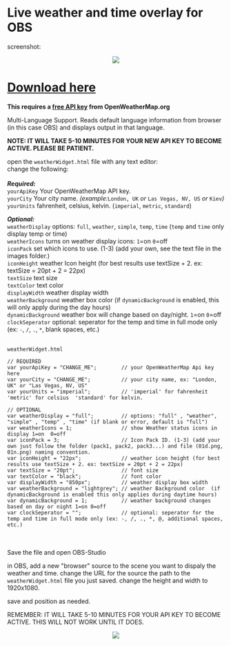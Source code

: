 # Live weather and time overlay for OBS

screenshot:<br>
<center>
<img src="https://obsproject.com/forum/attachments/screen_shot-png.87338/"></center>

# <a href="https://github.com/ngholson/obs_weather_time_overlay/archive/refs/heads/main.zip">Download here</a> 

**This requires a <a href="https://home.openweathermap.org/users/sign_up">free API key</a> from OpenWeatherMap.org**

Multi-Language Support. Reads default language information from browser (in this case OBS) and displays output in that language.

<B>NOTE: IT WILL TAKE 5-10 MINUTES FOR YOUR NEW API KEY TO BECOME ACTIVE. PLEASE BE PATIENT.</b>

open the ```weatherWidget.html``` file with any text editor:<br>
 change the following:<br><br>
 <b><i>Required:</b></i><br>
 ```yourApiKey``` Your OpenWeatherMap API key.<br>
 ```yourCity``` Your city name. <i>(example:</i>```London, UK``` <i>or</i> ```Las Vegas, NV, US``` <i>or</i> ```Kiev```<i>)</i><br>
 ```yourUnits``` fahrenheit, celsius, kelvin. (```imperial```, ```metric```, ```standard```)<br>
 
 <b><i>Optional:</b></i><br>
 ```weatherDisplay``` options: ```full```, ```weather```, ```simple```, ```temp```, ```time``` (```temp``` and ```time``` only display temp or time)<br>
 ```weatherIcons``` turns on weather display icons: ```1```=on ```0```=off<br>
 ```iconPack``` set which icons to use. (1-3) (add your own, see the text file in the images folder.)<br>
 ```iconHeight``` weather Icon height (for best results use textSize + 2. ex: textSize = 20pt + 2 = 22px)<br>
 ```textSize``` text size<br>
 ```textColor``` text color<br>
 ```displayWidth``` weather display width<br>
 ```weatherBackground``` weather box color (if ```dynamicBackground``` is enabled, this will only apply during the day hours)<br>
 ```dynamicBackground``` weather box will change based on day/night. ```1```=on ```0```=off<br>
 ```clockSeperator``` optional: seperator for the temp and time in full mode only (ex: ```-```, ```/```, ```.```, ```*```, blank spaces, etc.)<br>
 <br>
```
weatherWidget.html

// REQUIRED
var yourApiKey = "CHANGE_ME";        // your OpenWeatherMap Api key here
var yourCity = "CHANGE_ME";          // your city name, ex: "London, UK" or "Las Vegas, NV, US" 
var yourUnits = "imperial";          // 'imperial' for fahrenheit  'metric' for celsius  'standard' for kelvin.

// OPTIONAL
var weatherDisplay = "full";         // options: "full" , "weather", "simple" , "temp" , "time" (if blank or error, default is "full")
var weatherIcons = 1;                // show Weather status icons in display 1=on  0=off
var iconPack = 3;                    // Icon Pack ID. (1-3) (add your own just follow the folder (pack1, pack2, pack3...) and file (01d.png, 01n.png) naming convention.  
var iconHeight = "22px";             // weather icon height (for best results use textSize + 2. ex: textSize = 20pt + 2 = 22px)
var textSize = "20pt";               // font size
var textColor = "black";             // font color
var displayWidth = "850px";          // weather display box width
var weatherBackground = "lightgrey"; // weather Background color  (if dynamicBackground is enabled this only applies during daytime hours)
var dynamicBackground = 1;           // weather background changes based on day or night 1=on 0=off
var clockSeperator = "";             // optional: seperator for the temp and time in full mode only (ex: -, /, ., *, @, additional spaces, etc.)
```
<br><br>
Save the file and open OBS-Studio

in OBS, add a new "browser" source to the scene you want to dispaly the weather and time. 
change the URL for the source the path to the ```weatherWidget.html``` file you just saved.
change the height and width to 1920x1080.

save and position as needed.

REMEMBER: IT WILL TAKE 5-10 MINUTES FOR YOUR API KEY TO BECOME ACTIVE. THIS WILL NOT WORK UNTIL IT DOES.
<center>
<img src="https://obsproject.com/forum/attachments/screen_shot-png.87338/">
</center>
